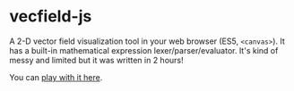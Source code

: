 # vecfield-js

A 2-D vector field visualization tool in your web browser (ES5, `<canvas>`). It has a built-in mathematical expression lexer/parser/evaluator. It's kind of messy and limited but it was written in 2 hours!

You can [play with it here](https://skylerlipthay.github.io/vecfield-js/index.html).
